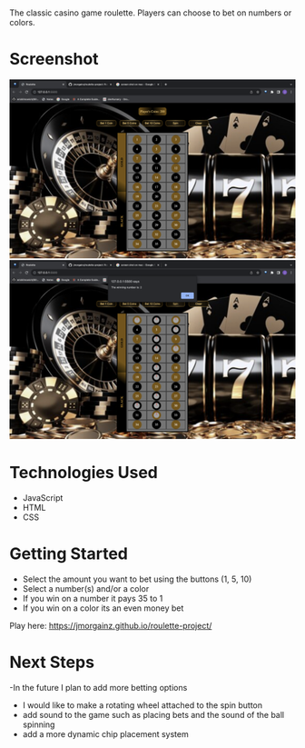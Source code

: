 # <Roulette>
The classic casino game roulette. Players can choose to bet on numbers or colors.

# Screenshot

<img src="https://github.com/jmorgainz/roulette-project/blob/main/Screenshot%202023-08-18%20at%209.10.00%20AM.png">
<img src="https://github.com/jmorgainz/roulette-project/blob/main/Screenshot%202023-08-18%20at%209.10.24%20AM.png">

# Technologies Used

- JavaScript
- HTML
- CSS

# Getting Started
- Select the amount you want to bet using the buttons (1, 5, 10)
- Select a number(s) and/or a color
- If you win on a number it pays 35 to 1
- If you win on a color its an even money bet

Play here: https://jmorgainz.github.io/roulette-project/

# Next Steps
-In the future I plan to add more betting options
- I would like to make a rotating wheel attached to the spin button
- add sound to the game such as placing bets and the sound of the ball spinning
- add a more dynamic chip placement system
